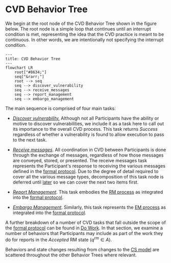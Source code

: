 # CVD Behavior Tree

We begin at the root node of the CVD Behavior Tree shown in the figure below.
The root node is a simple loop that continues until an interrupt condition is met, representing the idea
that the CVD practice is meant to be continuous. In other words, we are intentionally not specifying the interrupt condition.

```mermaid
---
title: CVD Behavior Tree
---
flowchart LR
    root["#8634;"]
    seq["&rarr;"]
    root --> seq
    seq --> discover_vulnerability
    seq --> receive_messages
    seq --> report_management
    seq --> embargo_management
```

The main sequence is comprised of four main tasks:

-   [*Discover vulnerability.*](vuldisco_bt.md) Although not all Participants have the
    ability or motive to discover vulnerabilities, we include it as a
    task here to call out its importance to the overall
    CVD process. This task returns *Success* regardless of whether a vulnerability is found to allow execution to
    pass to the next task.

-   [*Receive messages*](receive_messages_bt.md). All coordination in CVD between Participants is done through
    the exchange of messages, regardless of how those messages are
    conveyed, stored, or presented. The receive messages task represents
    the Participant's response to receiving the various messages defined
    in the [formal protocol](../../reference/formal_protocol/index.md). Due to the degree of detail
    required to cover all the various message types, decomposition of
    this task node is deferred until [later](receive_messages_bt.md) so we can cover the next two items
    first.

-   [*Report Management*](rm_bt.md). This task embodies the [RM process](../process_models/rm/index.md)
    as integrated into the [formal protocol](../../reference/formal_protocol/index.md).

-   [*Embargo Management*](em_bt.md). Similarly, this task represents the
    [EM process](../process_models/em/index.md) as integrated into the [formal protocol](../../reference/formal_protocol/index.md).

A further breakdown of a number of CVD tasks that fall outside the scope of the
[formal protocol](../../reference/formal_protocol/index.md) can be found in
[Do Work](do_work_bt.md).
In that section, we examine a number of behaviors that Participants may include as part of the work they do for reports 
in the $Accepted$ RM state ($q^{rm}\in A$).

Behaviors and state changes resulting from changes to the [CS model](../process_models/cs/index.md) are scattered throughout the other Behavior Trees
where relevant.

